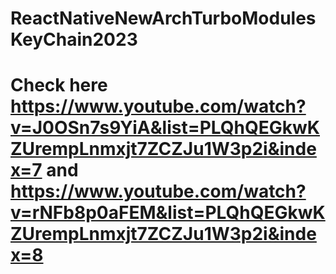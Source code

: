 # ReactNativeNewArchTurboModulesKeyChain2023

# Check here https://www.youtube.com/watch?v=J0OSn7s9YiA&list=PLQhQEGkwKZUrempLnmxjt7ZCZJu1W3p2i&index=7 and https://www.youtube.com/watch?v=rNFb8p0aFEM&list=PLQhQEGkwKZUrempLnmxjt7ZCZJu1W3p2i&index=8
